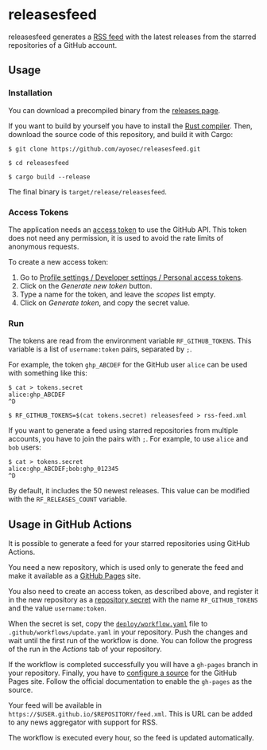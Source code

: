# releasesfeed

releasesfeed generates a [RSS feed](https://en.wikipedia.org/wiki/RSS) with the
latest releases from the starred repositories of a GitHub account.

## Usage

### Installation

You can download a precompiled binary from the [releases page].

If you want to build by yourself you have to install the [Rust compiler]. Then,
download the source code of this repository, and build it with Cargo:

```console
$ git clone https://github.com/ayosec/releasesfeed.git

$ cd releasesfeed

$ cargo build --release
```

The final binary is `target/release/releasesfeed`.

[releases page]: https://github.com/ayosec/releasesfeed/releases
[Rust compiler]: https://www.rust-lang.org/tools/install

### Access Tokens

The application needs an [access token] to use the GitHub API. This token does
not need any permission, it is used to avoid the rate limits of anonymous
requests.

To create a new access token:

1. Go to [Profile settings / Developer settings / Personal access tokens](https://github.com/settings/tokens).
2. Click on the *Generate new token* button.
3. Type a name for the token, and leave the *scopes* list empty.
4. Click on *Generate token*, and copy the secret value.

[access token]: https://docs.github.com/en/github/authenticating-to-github/keeping-your-account-and-data-secure/creating-a-personal-access-token

### Run

The tokens are read from the environment variable `RF_GITHUB_TOKENS`. This
variable is a list of `username:token` pairs, separated by `;`.

For example, the token `ghp_ABCDEF` for the GitHub user `alice` can be used
with something like this:

```console
$ cat > tokens.secret
alice:ghp_ABCDEF
^D

$ RF_GITHUB_TOKENS=$(cat tokens.secret) releasesfeed > rss-feed.xml
```

If you want to generate a feed using starred repositories from multiple
accounts, you have to join the pairs with `;`. For example, to use `alice` and
`bob` users:

```console
$ cat > tokens.secret
alice:ghp_ABCDEF;bob:ghp_012345
^D
```

By default, it includes the 50 newest releases. This value can be modified with
the `RF_RELEASES_COUNT` variable.

## Usage in GitHub Actions

It is possible to generate a feed for your starred repositories using GitHub
Actions.

You need a new repository, which is used only to generate the feed and make it
available as a [GitHub Pages](https://pages.github.com/) site.

You also need to create an access token, as described above, and register it in
the new repository as a [repository secret] with the name `RF_GITHUB_TOKENS`
and the value `username:token`.

When the secret is set, copy the [`deploy/workflow.yaml`](./deploy/workflow.yaml)
file to `.github/workflows/update.yaml` in your repository. Push the changes and
wait until the first run of the workflow is done. You can follow the progress of
the run in the *Actions* tab of your repository.

If the workflow is completed successfully you will have a `gh-pages` branch in
your repository. Finally, you have to [configure a source] for the GitHub Pages
site. Follow the official documentation to enable the `gh-pages` as the source.

Your feed will be available in `https://$USER.github.io/$REPOSITORY/feed.xml`.
This is URL can be added to any news aggregator with support for RSS.

The workflow is executed every hour, so the feed is updated automatically.

[repository secret]: https://docs.github.com/en/actions/reference/encrypted-secrets
[configure a source]: https://docs.github.com/en/pages/getting-started-with-github-pages/configuring-a-publishing-source-for-your-github-pages-site
